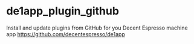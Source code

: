 # de1app_plugin_github
Install and update plugins from GitHub for you Decent Espresso machine app https://github.com/decentespresso/de1app
